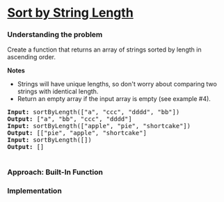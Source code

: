 # [Sort by String Length](https://edabit.com/challenge/aNZzLBxQpidWBF26X)

### Understanding the problem

Create a function that returns an array of strings sorted by length in ascending order.

<b>Notes</b>
- Strings will have unique lengths, so don't worry about comparing two strings with identical length.
- Return an empty array if the input array is empty (see example #4).

<pre>
<b>Input:</b> sortByLength(["a", "ccc", "dddd", "bb"])
<b>Output:</b> ["a", "bb", "ccc", "dddd"]
<b>Input:</b> sortByLength(["apple", "pie", "shortcake"])
<b>Output:</b> [["pie", "apple", "shortcake"]
<b>Input:</b> sortByLength([])
<b>Output:</b> []
</pre>

#
### Approach: Built-In Function

### Implementation
```js

```
